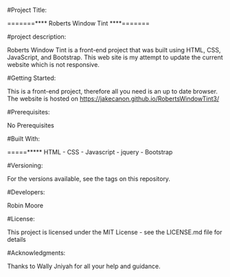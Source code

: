 #Project Title:

=======**** Roberts Window Tint ****=======

#project description:

Roberts Window Tint is a front-end project that was built using HTML, CSS, JavaScript, and Bootstrap. This web site is my attempt to update the current website which is not responsive.

#Getting Started:

This is a front-end project, therefore all you need is an up to date browser. The website is hosted on https://jakecanon.github.io/RobertsWindowTint3/


#Prerequisites:

No Prerequisites

#Built With:

=====***** HTML - CSS - Javascript - jquery - Bootstrap

#Versioning:

For the versions available, see the tags on this repository.

#Developers:

Robin Moore

#License:

This project is licensed under the MIT License - see the LICENSE.md file for details

#Acknowledgments:

Thanks to Wally Jniyah for all your help and guidance. 
